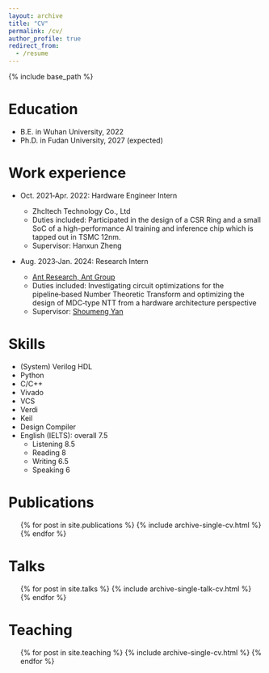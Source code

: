 ```yaml
---
layout: archive
title: "CV"
permalink: /cv/
author_profile: true
redirect_from:
  - /resume
---
```


{% include base_path %}

Education
======
* B.E. in Wuhan University, 2022
* Ph.D. in Fudan University, 2027 (expected)

Work experience
======
* Oct. 2021‑Apr. 2022: Hardware Engineer Intern
  * Zhcltech Technology Co., Ltd 
  * Duties included: Participated in the design of a CSR Ring and a small SoC of a high-performance AI training and inference chip which is tapped out in TSMC 12nm.
  * Supervisor: Hanxun Zheng

* Aug. 2023‑Jan. 2024: Research Intern
  * [Ant Research, Ant Group](https://www.antgroup.com/)
  * Duties included: Investigating circuit optimizations for the pipeline‑based Number Theoretic Transform and optimizing the design of MDC‑type NTT
from a hardware architecture perspective
  * Supervisor: [Shoumeng Yan](https://www.linkedin.com/in/shoumengyan/)

Skills
======
* (System) Verilog HDL
* Python
* C/C++
* Vivado
* VCS
* Verdi
* Keil
* Design Compiler
* English (IELTS): overall 7.5
  * Listening 8.5
  * Reading 8
  * Writing 6.5
  * Speaking 6

Publications
======
  <ul>{% for post in site.publications %}
    {% include archive-single-cv.html %}
  {% endfor %}</ul>
  
Talks
======
  <ul>{% for post in site.talks %}
    {% include archive-single-talk-cv.html %}
  {% endfor %}</ul>
  
Teaching
======
  <ul>{% for post in site.teaching %}
    {% include archive-single-cv.html %}
  {% endfor %}</ul>
  
